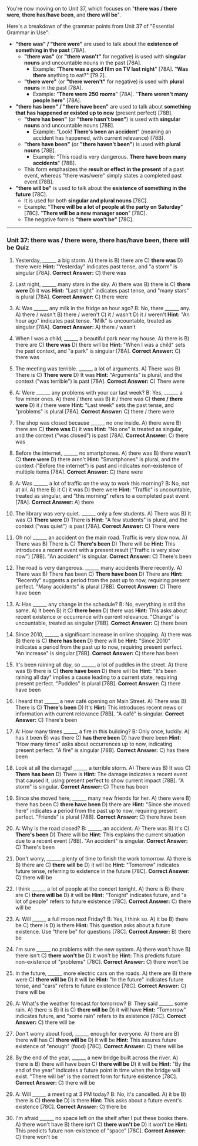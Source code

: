 You're now moving on to Unit 37, which focuses on "**there was / there were**, **there has/have been**, and **there will be**".

Here's a breakdown of the grammar points from Unit 37 of "Essential Grammar in Use":

*   **"there was" / "there were"** are used to talk about the **existence of something in the past** [78A].
    *   **"there was"** (or **"there wasn't"** for negative) is used with **singular nouns** and uncountable nouns in the past [78A].
        *   Example: "**There was a good film on TV last night**" [78A]. "**Was there** anything to eat?" [79.2].
    *   **"there were"** (or **"there weren't"** for negative) is used with **plural nouns** in the past [78A].
        *   Example: "**There were 250 rooms**" [78A]. "**There weren't many people here**" [78A].
*   **"there has been" / "there have been"** are used to talk about **something that has happened or existed up to now** (present perfect) [78B].
    *   **"there has been"** (or **"there hasn't been"**) is used with **singular nouns** and uncountable nouns [78B].
        *   Example: "Look! **There's been an accident**" (meaning an accident has happened, with current relevance) [78B].
    *   **"there have been"** (or **"there haven't been"**) is used with **plural nouns** [78B].
        *   Example: "This road is very dangerous. **There have been many accidents**" [78B].
    *   This form emphasizes the **result or effect in the present** of a past event, whereas "there was/were" simply states a completed past event [78B].
*   **"there will be"** is used to talk about the **existence of something in the future** [78C].
    *   It is used for both **singular and plural nouns** [78C].
    *   Example: "**There will be a lot of people at the party on Saturday**" [78C]. "**There will be a new manager soon**" [78C].
    *   The negative form is **"there won't be"** [78C].

---

### **Unit 37: there was / there were, there has/have been, there will be Quiz**

1.  Yesterday, ______ a big storm.
    A) there is
    B) there are
    C) **there was**
    D) there were
    **Hint:** "Yesterday" indicates past tense, and "a storm" is singular [78A].
    ****Correct Answer:**** C) there was

2.  Last night, ______ many stars in the sky.
    A) there was
    B) there is
    C) **there were**
    D) it was
    **Hint:** "Last night" indicates past tense, and "many stars" is plural [78A].
    ****Correct Answer:**** C) there were

3.  A: Was ______ any milk in the fridge an hour ago?
    B: No, there ______ any.
    A) there / wasn't
    B) there / weren't
    C) it / wasn't
    D) it / weren't
    **Hint:** "An hour ago" indicates past tense. "Milk" is uncountable, treated as singular [78A].
    ****Correct Answer:**** A) there / wasn't

4.  When I was a child, ______ a beautiful park near my house.
    A) there is
    B) there are
    C) **there was**
    D) there will be
    **Hint:** "When I was a child" sets the past context, and "a park" is singular [78A].
    ****Correct Answer:**** C) there was

5.  The meeting was terrible. ______ a lot of arguments.
    A) There was
    B) There is
    C) **There were**
    D) It was
    **Hint:** "Arguments" is plural, and the context ("was terrible") is past [78A].
    ****Correct Answer:**** C) There were

6.  A: Were ______ any problems with your car last week?
    B: Yes, ______ a few minor ones.
    A) there / there was
    B) it / there was
    C) **there / there were**
    D) it / there were
    **Hint:** "Last week" sets the past tense, and "problems" is plural [78A].
    ****Correct Answer:**** C) there / there were

7.  The shop was closed because ______ no one inside.
    A) there were
    B) there are
    C) **there was**
    D) it was
    **Hint:** "No one" is treated as singular, and the context ("was closed") is past [78A].
    ****Correct Answer:**** C) there was

8.  Before the internet, ______ no smartphones.
    A) there was
    B) there wasn't
    C) **there were**
    D) there aren't
    **Hint:** "Smartphones" is plural, and the context ("Before the internet") is past and indicates non-existence of multiple items [78A].
    ****Correct Answer:**** C) there were

9.  A: Was ______ a lot of traffic on the way to work this morning?
    B: No, not at all.
    A) there
    B) it
    C) it was
    D) there were
    **Hint:** "Traffic" is uncountable, treated as singular, and "this morning" refers to a completed past event [78A].
    ****Correct Answer:**** A) there

10. The library was very quiet. ______ only a few students.
    A) There was
    B) It was
    C) **There were**
    D) There is
    **Hint:** "A few students" is plural, and the context ("was quiet") is past [78A].
    ****Correct Answer:**** C) There were

11. Oh no! ______ an accident on the main road. Traffic is very slow now.
    A) There was
    B) There is
    C) **There's been**
    D) There will be
    **Hint:** This introduces a recent event with a present result ("Traffic is very slow now") [78B]. "An accident" is singular.
    ****Correct Answer:**** C) There's been

12. The road is very dangerous. ______ many accidents there recently.
    A) There was
    B) There has been
    C) **There have been**
    D) There are
    **Hint:** "Recently" suggests a period from the past up to now, requiring present perfect. "Many accidents" is plural [78B].
    ****Correct Answer:**** C) There have been

13. A: Has ______ any change in the schedule?
    B: No, everything is still the same.
    A) it been
    B) it
    C) **there been**
    D) there was
    **Hint:** This asks about recent existence or occurrence with current relevance. "Change" is uncountable, treated as singular [78B].
    ****Correct Answer:**** C) there been

14. Since 2010, ______ a significant increase in online shopping.
    A) there was
    B) there is
    C) **there has been**
    D) there will be
    **Hint:** "Since 2010" indicates a period from the past up to now, requiring present perfect. "An increase" is singular [78B].
    ****Correct Answer:**** C) there has been

15. It's been raining all day, so ______ a lot of puddles in the street.
    A) there was
    B) there is
    C) **there have been**
    D) there will be
    **Hint:** "It's been raining all day" implies a cause leading to a current state, requiring present perfect. "Puddles" is plural [78B].
    ****Correct Answer:**** C) there have been

16. I heard that ______ a new café opening on Main Street.
    A) There was
    B) There is
    C) **There's been**
    D) It's
    **Hint:** This introduces recent news or information with current relevance [78B]. "A café" is singular.
    ****Correct Answer:**** C) There's been

17. A: How many times ______ a fire in this building?
    B: Only once, luckily.
    A) has it been
    B) was there
    C) **has there been**
    D) have there been
    **Hint:** "How many times" asks about occurrences up to now, indicating present perfect. "A fire" is singular [78B].
    ****Correct Answer:**** C) has there been

18. Look at all the damage! ______ a terrible storm.
    A) There was
    B) It was
    C) **There has been**
    D) There is
    **Hint:** The damage indicates a recent event that caused it, using present perfect to show current impact [78B]. "A storm" is singular.
    ****Correct Answer:**** C) There has been

19. Since she moved here, ______ many new friends for her.
    A) there were
    B) there has been
    C) **there have been**
    D) there are
    **Hint:** "Since she moved here" indicates a period from the past up to now, requiring present perfect. "Friends" is plural [78B].
    ****Correct Answer:**** C) there have been

20. A: Why is the road closed?
    B: ______ an accident.
    A) There was
    B) It's
    C) **There's been**
    D) There will be
    **Hint:** This explains the current situation due to a recent event [78B]. "An accident" is singular.
    ****Correct Answer:**** C) There's been

21. Don't worry, ______ plenty of time to finish the work tomorrow.
    A) there is
    B) there are
    C) **there will be**
    D) it will be
    **Hint:** "Tomorrow" indicates future tense, referring to existence in the future [78C].
    ****Correct Answer:**** C) there will be

22. I think ______ a lot of people at the concert tonight.
    A) there is
    B) there are
    C) **there will be**
    D) it will be
    **Hint:** "Tonight" indicates future, and "a lot of people" refers to future existence [78C].
    ****Correct Answer:**** C) there will be

23. A: Will ______ a full moon next Friday?
    B: Yes, I think so.
    A) it be
    B) there be
    C) there is
    D) is there
    **Hint:** This question asks about a future existence. Use "there be" for questions [78C].
    ****Correct Answer:**** B) there be

24. I'm sure ______ no problems with the new system.
    A) there won't have
    B) there isn't
    C) **there won't be**
    D) it won't be
    **Hint:** This predicts future non-existence of "problems" [78C].
    ****Correct Answer:**** C) there won't be

25. In the future, ______ more electric cars on the roads.
    A) there are
    B) there were
    C) **there will be**
    D) it will be
    **Hint:** "In the future" indicates future tense, and "cars" refers to future existence [78C].
    ****Correct Answer:**** C) there will be

26. A: What's the weather forecast for tomorrow?
    B: They said ______ some rain.
    A) there is
    B) it is
    C) **there will be**
    D) it will have
    **Hint:** "Tomorrow" indicates future, and "some rain" refers to its existence [78C].
    ****Correct Answer:**** C) there will be

27. Don't worry about food, ______ enough for everyone.
    A) there are
    B) there will has
    C) **there will be**
    D) it will be
    **Hint:** This assures future existence of "enough" (food) [78C].
    ****Correct Answer:**** C) there will be

28. By the end of the year, ______ a new bridge built across the river.
    A) there is
    B) there will have been
    C) **there will be**
    D) it will be
    **Hint:** "By the end of the year" indicates a future point in time when the bridge will exist. "There will be" is the correct form for future existence [78C].
    ****Correct Answer:**** C) there will be

29. A: Will ______ a meeting at 3 PM today?
    B: No, it's cancelled.
    A) it be
    B) there is
    C) **there be**
    D) is there
    **Hint:** This asks about a future event's existence [78C].
    ****Correct Answer:**** C) there be

30. I'm afraid ______ no space left on the shelf after I put these books there.
    A) there won't have
    B) there isn't
    C) **there won't be**
    D) it won't be
    **Hint:** This predicts future non-existence of "space" [78C].
    ****Correct Answer:**** C) there won't be